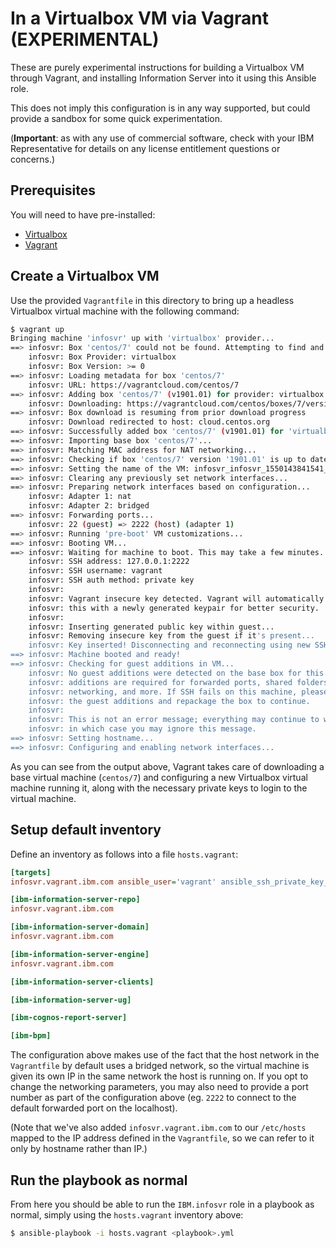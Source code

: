 # In a Virtualbox VM via Vagrant (EXPERIMENTAL)

These are purely experimental instructions for building a Virtualbox VM through Vagrant, and installing
Information Server into it using this Ansible role.

This does not imply this configuration is in any way supported, but could provide a sandbox for some
quick experimentation.

(**Important**: as with any use of commercial software, check with your IBM Representative for details on
any license entitlement questions or concerns.)

## Prerequisites

You will need to have pre-installed:

- [Virtualbox](http://virtualbox.org)
- [Vagrant](http://vagrantup.com)

## Create a Virtualbox VM

Use the provided `Vagrantfile` in this directory to bring up a headless Virtualbox virtual machine with the
following command:

```bash
$ vagrant up
Bringing machine 'infosvr' up with 'virtualbox' provider...
==> infosvr: Box 'centos/7' could not be found. Attempting to find and install...
    infosvr: Box Provider: virtualbox
    infosvr: Box Version: >= 0
==> infosvr: Loading metadata for box 'centos/7'
    infosvr: URL: https://vagrantcloud.com/centos/7
==> infosvr: Adding box 'centos/7' (v1901.01) for provider: virtualbox
    infosvr: Downloading: https://vagrantcloud.com/centos/boxes/7/versions/1901.01/providers/virtualbox.box
==> infosvr: Box download is resuming from prior download progress
    infosvr: Download redirected to host: cloud.centos.org
==> infosvr: Successfully added box 'centos/7' (v1901.01) for 'virtualbox'!
==> infosvr: Importing base box 'centos/7'...
==> infosvr: Matching MAC address for NAT networking...
==> infosvr: Checking if box 'centos/7' version '1901.01' is up to date...
==> infosvr: Setting the name of the VM: infosvr_infosvr_1550143841541_92812
==> infosvr: Clearing any previously set network interfaces...
==> infosvr: Preparing network interfaces based on configuration...
    infosvr: Adapter 1: nat
    infosvr: Adapter 2: bridged
==> infosvr: Forwarding ports...
    infosvr: 22 (guest) => 2222 (host) (adapter 1)
==> infosvr: Running 'pre-boot' VM customizations...
==> infosvr: Booting VM...
==> infosvr: Waiting for machine to boot. This may take a few minutes...
    infosvr: SSH address: 127.0.0.1:2222
    infosvr: SSH username: vagrant
    infosvr: SSH auth method: private key
    infosvr:
    infosvr: Vagrant insecure key detected. Vagrant will automatically replace
    infosvr: this with a newly generated keypair for better security.
    infosvr:
    infosvr: Inserting generated public key within guest...
    infosvr: Removing insecure key from the guest if it's present...
    infosvr: Key inserted! Disconnecting and reconnecting using new SSH key...
==> infosvr: Machine booted and ready!
==> infosvr: Checking for guest additions in VM...
    infosvr: No guest additions were detected on the base box for this VM! Guest
    infosvr: additions are required for forwarded ports, shared folders, host only
    infosvr: networking, and more. If SSH fails on this machine, please install
    infosvr: the guest additions and repackage the box to continue.
    infosvr:
    infosvr: This is not an error message; everything may continue to work properly,
    infosvr: in which case you may ignore this message.
==> infosvr: Setting hostname...
==> infosvr: Configuring and enabling network interfaces...
```

As you can see from the output above, Vagrant takes care of downloading a base virtual machine (`centos/7`)
and configuring a new Virtualbox virtual machine running it, along with the necessary private keys to login
to the virtual machine.

## Setup default inventory

Define an inventory as follows into a file `hosts.vagrant`:

```ini
[targets]
infosvr.vagrant.ibm.com ansible_user='vagrant' ansible_ssh_private_key_file='<pathToThisDirectory>/.vagrant/machines/infosvr/virtualbox/private_key'

[ibm-information-server-repo]
infosvr.vagrant.ibm.com

[ibm-information-server-domain]
infosvr.vagrant.ibm.com

[ibm-information-server-engine]
infosvr.vagrant.ibm.com

[ibm-information-server-clients]

[ibm-information-server-ug]

[ibm-cognos-report-server]

[ibm-bpm]
```

The configuration above makes use of the fact that the host network in the `Vagrantfile` by default uses a bridged
network, so the virtual machine is given its own IP in the same network the host is running on. If you opt to change
the networking parameters, you may also need to provide a port number as part of the configuration above (eg. `2222`
to connect to the default forwarded port on the localhost).

(Note that we've also added `infosvr.vagrant.ibm.com` to our `/etc/hosts` mapped to the IP address defined in the
`Vagrantfile`, so we can refer to it only by hostname rather than IP.)

## Run the playbook as normal

From here you should be able to run the `IBM.infosvr` role in a playbook as normal, simply using the `hosts.vagrant`
inventory above:

```bash
$ ansible-playbook -i hosts.vagrant <playbook>.yml
```
